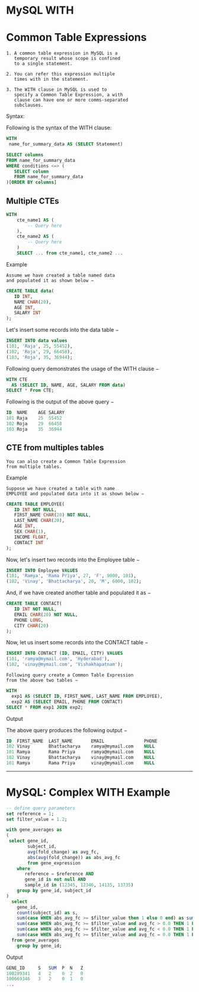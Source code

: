 # MySQL WITH
# Common Table Expressions

	1. A common table expression in MySQL is a 
	   temporary result whose scope is confined 
	   to a single statement. 
	
	2. You can refer this expression multiple 
	   times with in the statement.

	3. The WITH clause in MySQL is used to 
	   specify a Common Table Expression, a with 
	   clause can have one or more comms-separated 
	   subclauses.

Syntax:

Following is the syntax of the WITH clause:

~~~SQL
WITH
 name_for_summary_data AS (SELECT Statement)

SELECT columns
FROM name_for_summary_data
WHERE conditions <=> (
   SELECT column
   FROM name_for_summary_data
)[ORDER BY columns]
~~~

## Multiple CTEs

~~~sql
WITH
    cte_name1 AS (
        -- Query here
    ),
    cte_name2 AS (
        -- Query here
    )
    SELECT ... from cte_name1, cte_name2 ...
~~~


Example

	Assume we have created a table named data 
	and populated it as shown below −

~~~sql
CREATE TABLE data(
   ID INT,
   NAME CHAR(20),
   AGE INT,
   SALARY INT
);
~~~

Let's insert some records into the data table −

~~~sql
INSERT INTO data values 
(101, 'Raja', 25, 55452),
(102, 'Roja', 29, 66458),
(103, 'Roja', 35, 36944);
~~~

Following query demonstrates the usage of the WITH clause −

~~~sql
WITH CTE 
  AS (SELECT ID, NAME, AGE, SALARY FROM data)
SELECT * From CTE; 
~~~

Following is the output of the above query −

~~~sql
ID	NAME	AGE	SALARY
101	Raja	25	55452
102	Roja	29	66458
103	Roja	35	36944
~~~

## CTE from multiples tables

	You can also create a Common Table Expression 
	from multiple tables.

Example

	Suppose we have created a table with name 
	EMPLOYEE and populated data into it as shown below −

~~~sql
CREATE TABLE EMPLOYEE(
   ID INT NOT NULL,
   FIRST_NAME CHAR(20) NOT NULL,
   LAST_NAME CHAR(20),
   AGE INT,
   SEX CHAR(1),
   INCOME FLOAT,
   CONTACT INT
);
~~~

Now, let's insert two records into the Employee table −

~~~sql
INSERT INTO Employee VALUES
(101, 'Ramya', 'Rama Priya', 27, 'F', 9000, 101),
(102, 'Vinay', 'Bhattacharya', 20, 'M', 6000, 102);
~~~

And, if we have created another table and populated it as −

~~~sql
CREATE TABLE CONTACT(
   ID INT NOT NULL,
   EMAIL CHAR(20) NOT NULL,
   PHONE LONG,
   CITY CHAR(20)
);
~~~

Now, let us insert some records into the CONTACT table −

~~~sql
INSERT INTO CONTACT (ID, EMAIL, CITY) VALUES
(101, 'ramya@mymail.com', 'Hyderabad'),
(102, 'vinay@mymail.com', 'Vishakhapatnam');
~~~

	Following query create a Common Table Expression 
	from the above two tables −

~~~sql
WITH 
  exp1 AS (SELECT ID, FIRST_NAME, LAST_NAME FROM EMPLOYEE),
  exp2 AS (SELECT EMAIL, PHONE FROM CONTACT)
SELECT * FROM exp1 JOIN exp2;
~~~

Output

The above query produces the following output −

~~~sql
ID	FIRST_NAME	LAST_NAME		EMAIL				PHONE
102	Vinay		Bhattacharya	ramya@mymail.com	NULL
101	Ramya		Rama Priya		ramya@mymail.com	NULL
102	Vinay		Bhattacharya	vinay@mymail.com	NULL
101	Ramya		Rama Priya		vinay@mymail.com	NULL
~~~

------

# MySQL: Complex WITH Example

~~~sql
-- define query parameters
set reference = 1;
set filter_value = 1.2;

with gene_averages as 
(
 select gene_id, 
        subject_id, 
        avg(fold_change) as avg_fc, 
        abs(avg(fold_change)) as abs_avg_fc 
        from gene_expression
    where  
       reference = $reference AND 
       gene_id is not null AND 
       sample_id in (12345, 12346, 14135, 13735)
    group by gene_id, subject_id
) 
  select 
    gene_id, 
    count(subject_id) as s,
    sum(case WHEN abs_avg_fc >= $filter_value then 1 else 0 end) as sum,
    sum(case WHEN abs_avg_fc >= $filter_value and avg_fc > 0.0 THEN 1 ELSE 0 end) as p, 
    sum(case WHEN abs_avg_fc >= $filter_value and avg_fc < 0.0 THEN 1 ELSE 0 end) as n, 
    sum(case WHEN abs_avg_fc >= $filter_value and avg_fc = 0.0 THEN 1 ELSE 0 end) as z
  from gene_averages 
    group by gene_id;
~~~

Output

~~~sql
GENE_ID		S	SUM  P	N	Z
100289341	4	2	 0	2	0
100669346	3	2	 0	1	0
...
~~~

